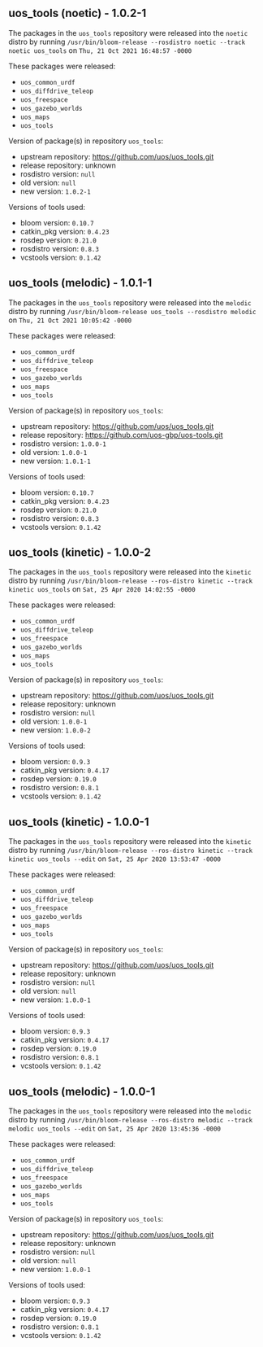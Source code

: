 ## uos_tools (noetic) - 1.0.2-1

The packages in the `uos_tools` repository were released into the `noetic` distro by running `/usr/bin/bloom-release --rosdistro noetic --track noetic uos_tools` on `Thu, 21 Oct 2021 16:48:57 -0000`

These packages were released:
- `uos_common_urdf`
- `uos_diffdrive_teleop`
- `uos_freespace`
- `uos_gazebo_worlds`
- `uos_maps`
- `uos_tools`

Version of package(s) in repository `uos_tools`:

- upstream repository: https://github.com/uos/uos_tools.git
- release repository: unknown
- rosdistro version: `null`
- old version: `null`
- new version: `1.0.2-1`

Versions of tools used:

- bloom version: `0.10.7`
- catkin_pkg version: `0.4.23`
- rosdep version: `0.21.0`
- rosdistro version: `0.8.3`
- vcstools version: `0.1.42`


## uos_tools (melodic) - 1.0.1-1

The packages in the `uos_tools` repository were released into the `melodic` distro by running `/usr/bin/bloom-release uos_tools --rosdistro melodic` on `Thu, 21 Oct 2021 10:05:42 -0000`

These packages were released:
- `uos_common_urdf`
- `uos_diffdrive_teleop`
- `uos_freespace`
- `uos_gazebo_worlds`
- `uos_maps`
- `uos_tools`

Version of package(s) in repository `uos_tools`:

- upstream repository: https://github.com/uos/uos_tools.git
- release repository: https://github.com/uos-gbp/uos-tools.git
- rosdistro version: `1.0.0-1`
- old version: `1.0.0-1`
- new version: `1.0.1-1`

Versions of tools used:

- bloom version: `0.10.7`
- catkin_pkg version: `0.4.23`
- rosdep version: `0.21.0`
- rosdistro version: `0.8.3`
- vcstools version: `0.1.42`


## uos_tools (kinetic) - 1.0.0-2

The packages in the `uos_tools` repository were released into the `kinetic` distro by running `/usr/bin/bloom-release --ros-distro kinetic --track kinetic uos_tools` on `Sat, 25 Apr 2020 14:02:55 -0000`

These packages were released:
- `uos_common_urdf`
- `uos_diffdrive_teleop`
- `uos_freespace`
- `uos_gazebo_worlds`
- `uos_maps`
- `uos_tools`

Version of package(s) in repository `uos_tools`:

- upstream repository: https://github.com/uos/uos_tools.git
- release repository: unknown
- rosdistro version: `null`
- old version: `1.0.0-1`
- new version: `1.0.0-2`

Versions of tools used:

- bloom version: `0.9.3`
- catkin_pkg version: `0.4.17`
- rosdep version: `0.19.0`
- rosdistro version: `0.8.1`
- vcstools version: `0.1.42`


## uos_tools (kinetic) - 1.0.0-1

The packages in the `uos_tools` repository were released into the `kinetic` distro by running `/usr/bin/bloom-release --ros-distro kinetic --track kinetic uos_tools --edit` on `Sat, 25 Apr 2020 13:53:47 -0000`

These packages were released:
- `uos_common_urdf`
- `uos_diffdrive_teleop`
- `uos_freespace`
- `uos_gazebo_worlds`
- `uos_maps`
- `uos_tools`

Version of package(s) in repository `uos_tools`:

- upstream repository: https://github.com/uos/uos_tools.git
- release repository: unknown
- rosdistro version: `null`
- old version: `null`
- new version: `1.0.0-1`

Versions of tools used:

- bloom version: `0.9.3`
- catkin_pkg version: `0.4.17`
- rosdep version: `0.19.0`
- rosdistro version: `0.8.1`
- vcstools version: `0.1.42`


## uos_tools (melodic) - 1.0.0-1

The packages in the `uos_tools` repository were released into the `melodic` distro by running `/usr/bin/bloom-release --ros-distro melodic --track melodic uos_tools --edit` on `Sat, 25 Apr 2020 13:45:36 -0000`

These packages were released:
- `uos_common_urdf`
- `uos_diffdrive_teleop`
- `uos_freespace`
- `uos_gazebo_worlds`
- `uos_maps`
- `uos_tools`

Version of package(s) in repository `uos_tools`:

- upstream repository: https://github.com/uos/uos_tools.git
- release repository: unknown
- rosdistro version: `null`
- old version: `null`
- new version: `1.0.0-1`

Versions of tools used:

- bloom version: `0.9.3`
- catkin_pkg version: `0.4.17`
- rosdep version: `0.19.0`
- rosdistro version: `0.8.1`
- vcstools version: `0.1.42`



